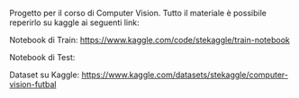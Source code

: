 Progetto per il corso di Computer Vision.
Tutto il materiale è possibile reperirlo su kaggle ai seguenti link:

Notebook di Train: https://www.kaggle.com/code/stekaggle/train-notebook

Notebook di Test:

Dataset su Kaggle: https://www.kaggle.com/datasets/stekaggle/computer-vision-futbal
